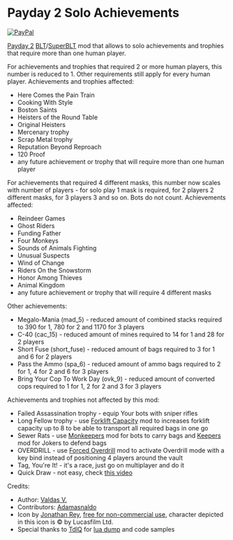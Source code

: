 # Payday 2 Solo Achievements
[![PayPal](https://img.shields.io/badge/donate-PayPal-green.svg)](https://paypal.me/valdasvaitiekaitis)

[Payday 2](http://store.steampowered.com/app/218620/PAYDAY_2/) [BLT](https://github.com/JamesWilko/Payday-2-BLT)/[SuperBLT](https://superblt.znix.xyz/) mod that allows to solo achievements and trophies that require more than one human player.

For achievements and trophies that required 2 or more human players, this number is reduced to 1. Other requirements still apply for every human player. Achievements and trophies affected:
* Here Comes the Pain Train
* Cooking With Style
* Boston Saints
* Heisters of the Round Table
* Original Heisters
* Mercenary trophy
* Scrap Metal trophy
* Reputation Beyond Reproach
* 120 Proof
* any future achievement or trophy that will require more than one human player

For achievements that required 4 different masks, this number now scales with number of players - for solo play 1 mask is required, for 2 players 2 different masks, for 3 players 3 and so on. Bots do not count. Achievements affected:
* Reindeer Games
* Ghost Riders
* Funding Father
* Four Monkeys
* Sounds of Animals Fighting
* Unusual Suspects
* Wind of Change
* Riders On the Snowstorm
* Honor Among Thieves
* Animal Kingdom
* any future achievement or trophy that will require 4 different masks

Other achievements:
* Megalo-Mania (mad_5) - reduced amount of combined stacks required to 390 for 1, 780 for 2 and 1170 for 3 players
* C-40 (cac_15) - reduced amount of mines required to 14 for 1 and 28 for 2 players
* Short Fuse (short_fuse) - reduced amount of bags required to 3 for 1 and 6 for 2 players
* Pass the Ammo (spa_6) - reduced amount of ammo bags required to 2 for 1, 4 for 2 and 6 for 3 players
* Bring Your Cop To Work Day (ovk_9) - reduced amount of converted cops required to 1 for 1, 2 for 2 and 3 for 3 players

Achievements and trophies not affected by this mod:
* Failed Assassination trophy - equip Your bots with sniper rifles
* Long Fellow trophy - use [Forklift Capacity](https://github.com/Cigaras/Payday-2-Forklift-Capacity) mod to increases forklift capacity up to 8 to be able to transport all required bags in one go
* Sewer Rats - use [Monkeepers](http://paydaymods.com/mods/581/MKP) mod for bots to carry bags and [Keepers](http://paydaymods.com/mods/102/KPR) mod for Jokers to defend bags
* OVERDRILL - use [Forced Overdrill](https://github.com/Cigaras/Payday-2-Forced-Overdrill) mod to activate Overdrill mode with a key bind instead of positioning 4 players around the vault
* Tag, You're It! - it's a race, just go on multiplayer and do it
* Quick Draw - not easy, check [this video](https://www.youtube.com/watch?v=wtWzdDBH4YE)

Credits:
* Author: [Valdas V.](https://valdasv.lt)
* Contributors: [Adamasnaldo](https://github.com/Adamasnaldo)
* Icon by [Jonathan Rey](http://www.iconarchive.com/artist/jonathan-rey.html), [free for non-commercial use](http://www.iconarchive.com/show/star-wars-characters-icons-by-jonathan-rey/Han-Solo-01-icon.html), character depicted in this icon is © by Lucasfilm Ltd.
* Special thanks to [TdlQ](http://steamcommunity.com/id/tdlq) for [lua dump](https://bitbucket.org/TdlQ/payday-2-luajit) and code samples
